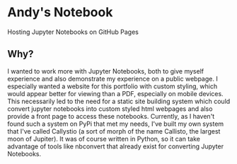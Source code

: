# Andy's Notebook

Hosting Jupyter Notebooks on GitHub Pages

## Why?

I wanted to work more with Jupyter Notebooks, 
both to give myself experience and also demonstrate 
my experience on a public webpage. I especially 
wanted a website for this portfolio with custom styling, 
which would appear better for viewing than a PDF, 
especially on mobile devices. This necessarily led 
to the need for a static site building system which 
could convert jupyter notebooks into custom styled 
html webpages and also provide a front page to access 
these notebooks. Currently, as I haven't found such a 
system on PyPi that met my needs, I've built my own system
that I've called Callystio (a sort of morph of the name
Callisto, the largest moon of Jupiter). It was of course
written in Python, so it can take advantage of tools like
nbconvert that already exist for converting Jupyter Notebooks.